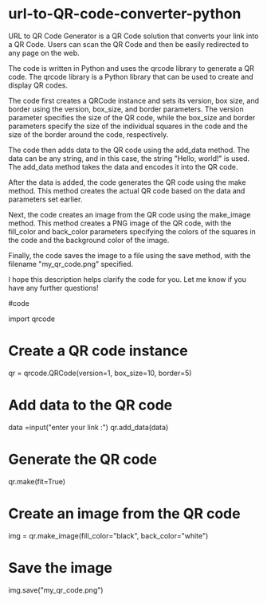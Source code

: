 # url-to-QR-code-converter-python
 URL to QR Code Generator is a QR Code solution that converts your link into a QR Code. Users can scan the QR Code and then be easily redirected to any page on the web.



The code is written in Python and uses the qrcode library to generate a QR code. The qrcode library is a Python library that can be used to create and display QR codes.

The code first creates a QRCode instance and sets its version, box size, and border using the version, box_size, and border parameters. The version parameter specifies the size of the QR code, while the box_size and border parameters specify the size of the individual squares in the code and the size of the border around the code, respectively.

The code then adds data to the QR code using the add_data method. The data can be any string, and in this case, the string "Hello, world!" is used. The add_data method takes the data and encodes it into the QR code.

After the data is added, the code generates the QR code using the make method. This method creates the actual QR code based on the data and parameters set earlier.

Next, the code creates an image from the QR code using the make_image method. This method creates a PNG image of the QR code, with the fill_color and back_color parameters specifying the colors of the squares in the code and the background color of the image.

Finally, the code saves the image to a file using the save method, with the filename "my_qr_code.png" specified.

I hope this description helps clarify the code for you. Let me know if you have any further questions!


#code

import qrcode

# Create a QR code instance
qr = qrcode.QRCode(version=1, box_size=10, border=5)

# Add data to the QR code
data =input("enter your link :")
qr.add_data(data)

# Generate the QR code
qr.make(fit=True)

# Create an image from the QR code
img = qr.make_image(fill_color="black", back_color="white")

# Save the image
img.save("my_qr_code.png")





